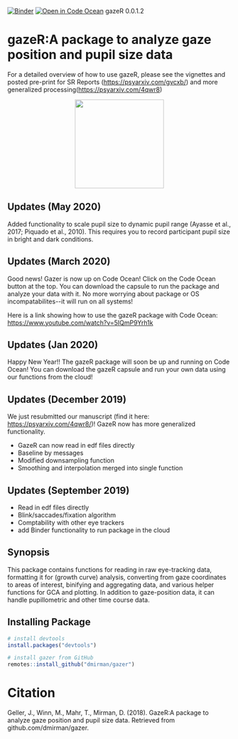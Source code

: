[![Binder](https://mybinder.org/badge_logo.svg)](https://mybinder.org/v2/gh/dmirman/gazer/master?urlpath=rstudio)
[![Open in Code Ocean](https://codeocean.com/codeocean-assets/badge/open-in-code-ocean.svg)](https://codeocean.com/capsule/4600160/tree/v1)
gazeR 0.0.1.2


# gazeR:A package to analyze gaze position and pupil size data

For a detailed overview of how to use gazeR, please see the vignettes and posted pre-print for SR Reports (https://psyarxiv.com/gvcxb/) and more generalized processing(https://psyarxiv.com/4qwr8)

<p align="center"><img src="https://user-images.githubusercontent.com/18429968/46034046-472caa80-c0c5-11e8-89c3-ff3f463a1868.jpeg" height="200px" width="200px" />
  
## Updates (May 2020)

Added functionality to scale pupil size to dynamic pupil range (Ayasse et al., 2017; Piquado et al., 2010). This requires you to record participant pupil size in bright and dark conditions. 

## Updates (March 2020)

Good news! Gazer is now up on Code Ocean! Click on the Code Ocean button at the top. You can download the capsule to run the package and analyze your data with it. No more worrying about package or OS incompatabilites--it will run on all systems! 

Here is a link showing how to use the gazeR package with Code Ocean: https://www.youtube.com/watch?v=5IQmP9Yrh1k
  
## Updates (Jan 2020)

Happy New Year!! The gazeR package will soon be up and running on Code Ocean! You can download the gazeR capsule and run your own data using our functions from the cloud! 

## Updates (December 2019)
  
 We just resubmitted our manuscript (find it here: https://psyarxiv.com/4qwr8/)! GazeR now has more generalized functionality. 
 
- GazeR can now read in edf files directly
- Baseline by messages
- Modified downsampling function
- Smoothing and interpolation merged into single function

## Updates (September 2019)

- Read in edf files directly 
- Blink/saccades/fixation algorithm 
- Comptability with other eye trackers
- add Binder functionality to run package in the cloud

## Synopsis

This package contains functions for reading in raw eye-tracking data, formatting it for (growth curve) analysis, converting from gaze coordinates to areas of interest, binifying and aggregating data, and various helper functions for GCA and plotting. In addition to gaze-position data, it can handle pupillometric and other time course data.

## Installing Package

``` r
# install devtools
install.packages("devtools")

# install gazer from GitHub
remotes::install_github("dmirman/gazer")
``` 
# Citation
Geller, J., Winn, M., Mahr, T., Mirman, D. (2018). GazeR:A package to analyze gaze position and pupil size data. Retrieved from github.com/dmirman/gazer. 
